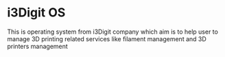 # i3Digit OS
This is operating system from i3Digit company which aim is to help user to manage 3D printing related services like filament management and 3D printers management

